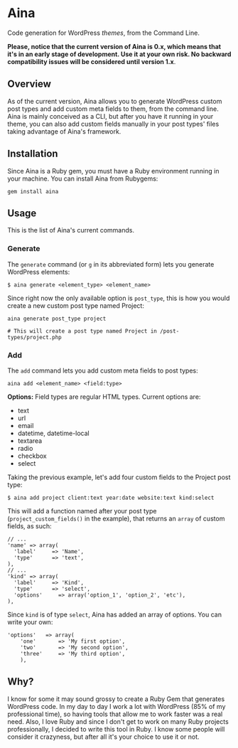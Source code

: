Aina
=====

Code generation for WordPress *themes*, from the Command Line.

**Please, notice that the current version of Aina is 0.x, which means that it's in an early stage of development. Use it at your own risk. No backward compatibility issues will be considered until version 1.x**.

## Overview
As of the current version, Aina allows you to generate WordPress custom post types and add custom meta fields to them, from the command line. Aina is mainly conceived as a CLI, but after you have it running in your theme, you can also add custom fields manually in your post types' files taking advantage of Aina's framework.

## Installation
Since Aina is a Ruby gem, you must have a Ruby environment running in your machine. You can install Aina from Rubygems:

`gem install aina`

## Usage
This is the list of Aina's current commands.

### Generate
The `generate` command (or `g` in its abbreviated form) lets you generate WordPress elements:

`$ aina generate <element_type> <element_name>`

Since right now the only available option is `post_type`, this is how you would create a new custom post type named Project:

```
aina generate post_type project

# This will create a post type named Project in /post-types/project.php
```

### Add
The `add` command lets you add custom meta fields to post types:

`aina add <element_name> <field:type>`

**Options:** Field types are regular HTML types. Current options are:

- text
- url
- email
- datetime, datetime-local
- textarea
- radio
- checkbox
- select

Taking the previous example, let's add four custom fields to the Project post type:

`$ aina add project client:text year:date website:text kind:select`

This will add a function named after your post type (`project_custom_fields()` in the example), that returns an `array` of custom fields, as such:

```
// ...
'name' => array(
  'label'     => 'Name',
  'type'      => 'text',
),
// ...
'kind' => array(
  'label'     => 'Kind',
  'type'      => 'select',
  'options'		=> array('option_1', 'option_2', 'etc'),
),
```

Since `kind` is of type `select`, Aina has added an array of options. You can write your own:

```
'options' 	=> array(
	'one' 		=> 'My first option',
	'two' 		=> 'My second option',
	'three' 	=> 'My third option',
	),
```

## Why?
I know for some it may sound grossy to create a Ruby Gem that generates WordPress code. In my day to day I work a lot with WordPress (85% of my professional time), so having tools that allow me to work faster was a real need. Also, I love Ruby and since I don't get to work on many Ruby projects professionally, I decided to write this tool in Ruby. I know some people will consider it crazyness, but after all it's your choice to use it or not. 
